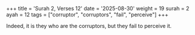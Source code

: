 +++
title = 'Surah 2, Verses 12'
date = '2025-08-30'
weight = 19
surah = 2
ayah = 12
tags = ["corruptor", "corruptors", "fail", "perceive"]
+++

Indeed, it is they who are the corruptors, but they fail to perceive it.
